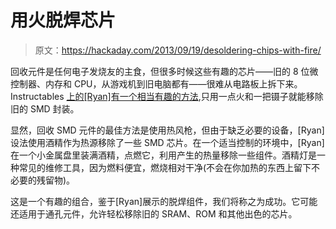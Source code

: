 # 用火脱焊芯片

> 原文：<https://hackaday.com/2013/09/19/desoldering-chips-with-fire/>

回收元件是任何电子发烧友的主食，但很多时候这些有趣的芯片——旧的 8 位微控制器、内存和 CPU，从游戏机到旧电脑都有——很难从电路板上拆下来。Instructables [上的[Ryan]有一个相当有趣的方法](http://www.instructables.com/id/desoldering-components-with-rubbing-alcohol/?ALLSTEPS),只用一点火和一把镊子就能移除旧的 SMD 封装。

显然，回收 SMD 元件的最佳方法是使用热风枪，但由于缺乏必要的设备，[Ryan]设法使用酒精作为热源移除了一些 SMD 芯片。在一个适当控制的环境中，[Ryan]在一个小金属盘里装满酒精，点燃它，利用产生的热量移除一些组件。酒精灯是一种常见的维修工具，因为燃料便宜，燃烧相对干净(不会在你加热的东西上留下不必要的残留物)。

这是一个有趣的组合，鉴于[Ryan]展示的脱焊组件，我们将称之为成功。它可能还适用于通孔元件，允许轻松移除旧的 SRAM、ROM 和其他出色的芯片。